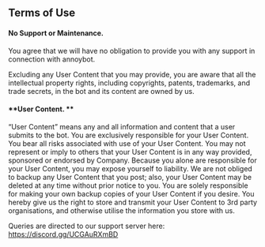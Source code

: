 ## Terms of Use


#### **No Support or Maintenance.**

You agree that we will have no obligation to provide you with any support in connection with annoybot.

Excluding any User Content that you may provide, you are aware that all the intellectual property rights, including copyrights, patents, trademarks, and trade secrets, in the bot and its content are owned by us.

#### **User Content. **

“User Content” means any and all information and content that a user submits to the bot. You are exclusively responsible for your User Content. You bear all risks associated with use of your User Content.  You may not represent or imply to others that your User Content is in any way provided, sponsored or endorsed by Company. Because you alone are responsible for your User Content, you may expose yourself to liability. We are not obliged to backup any User Content that you post; also, your User Content may be deleted at any time without prior notice to you. You are solely responsible for making your own backup copies of your User Content if you desire. You hereby give us the right to store and transmit your User Content to 3rd party organisations, and otherwise utilise the information you store with us.


Queries are directed to our support server here: https://discord.gg/UCGAuRXmBD